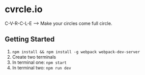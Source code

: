 # cvrcle.io
C-V-R-C-L-E --> Make your circles come full circle. 

## Getting Started
1) `npm install && npm install -g webpack webpack-dev-server`
2) Create two terminals
3) In terminal one: `npm start`
4) In terminal two: `npm run dev`